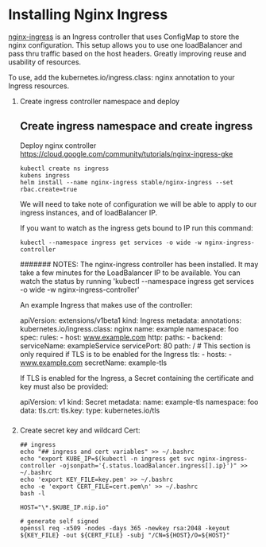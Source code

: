 Installing Nginx Ingress
=====================

[nginx-ingress](https://github.com/kubernetes/ingress-nginx) is an Ingress controller that uses ConfigMap to store the nginx configuration. This setup allows you to use one loadBalancer and pass thru traffic based on the host headers. Greatly improving reuse and usability of resources.

To use, add the kubernetes.io/ingress.class: nginx annotation to your Ingress resources.

1. Create ingress controller namespace and deploy

    ## Create ingress namespace and create ingress
    Deploy nginx controller
    https://cloud.google.com/community/tutorials/nginx-ingress-gke

    ```
    kubectl create ns ingress
    kubens ingress
    helm install --name nginx-ingress stable/nginx-ingress --set rbac.create=true
    ```

    We will need to take note of configuration we will be able to apply to our ingress instances, and of loadBalancer IP.

    If you want to watch as the ingress gets bound to IP run this command:
    ```console
    kubectl --namespace ingress get services -o wide -w nginx-ingress-controller
    ```
    #######
    NOTES:
    The nginx-ingress controller has been installed.
    It may take a few minutes for the LoadBalancer IP to be available.
    You can watch the status by running 'kubectl --namespace ingress get services -o wide -w nginx-ingress-controller'

    An example Ingress that makes use of the controller:

      apiVersion: extensions/v1beta1
      kind: Ingress
      metadata:
        annotations:
          kubernetes.io/ingress.class: nginx
        name: example
        namespace: foo
      spec:
        rules:
          - host: www.example.com
            http:
              paths:
                - backend:
                    serviceName: exampleService
                    servicePort: 80
                  path: /
        # This section is only required if TLS is to be enabled for the Ingress
        tls:
            - hosts:
                - www.example.com
              secretName: example-tls

    If TLS is enabled for the Ingress, a Secret containing the certificate and key must also be provided:

      apiVersion: v1
      kind: Secret
      metadata:
        name: example-tls
        namespace: foo
      data:
        tls.crt: <base64 encoded cert>
        tls.key: <base64 encoded key>
      type: kubernetes.io/tls
    #####

1. Create secret key and wildcard Cert:

    ```
    ## ingress
    echo "## ingress and cert variables" >> ~/.bashrc
    echo "export KUBE_IP=$(kubectl -n ingress get svc nginx-ingress-controller -ojsonpath='{.status.loadBalancer.ingress[].ip}')" >> ~/.bashrc
    echo 'export KEY_FILE=key.pem' >> ~/.bashrc
    echo -e 'export CERT_FILE=cert.pem\n' >> ~/.bashrc
    bash -l

    HOST="\*.$KUBE_IP.nip.io"

    # generate self signed
    openssl req -x509 -nodes -days 365 -newkey rsa:2048 -keyout ${KEY_FILE} -out ${CERT_FILE} -subj "/CN=${HOST}/O=${HOST}"
    ```
